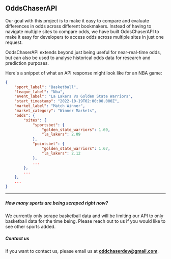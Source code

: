 ## OddsChaserAPI

Our goal with this project is to make it easy to compare and evaluate differences in odds across different bookmakers. Instead of having to navigate multiple sites to compare odds, we have built OddsChaserAPI to make it easy for developers to access odds across multiple sites in just one request.

OddsChaserAPI extends beyond just being useful for near-real-time odds, but can also be used to analyse historical odds data for research and prediction purposes.

Here's a snippet of what an API response might look like for an NBA game:

```json
{
    "sport_label": "Basketball",
    "league_label": "Nba",
    "event_label": "La Lakers Vs Golden State Warriors",
    "start_timestamp": "2022-10-19T02:00:00.000Z",
    "market_label": "Match Winner",
    "market_category": "Winner Markets",
    "odds": {
        "sites": {
            "sportsbet": {
                "golden_state_warriors": 1.69,
                "la_lakers": 2.09
            },
            "pointsbet": {
                "golden_state_warriors": 1.67,
                "la_lakers": 2.12
            },
            ...
        },
        ...
    },
    ...
}
```

---

##### How many sports are being scraped right now?

We currently only scrape basketball data and will be limiting our API to only basketball data for the time being. Please reach out to us if you would like to see other sports added.

##### Contact us

If you want to contact us, please email us at **oddchaserdev@gmail.com**.